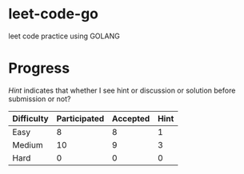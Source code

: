 # leet-code-go
leet code practice using GOLANG

# Progress

*Hint* indicates that whether I see hint or discussion or solution before submission or not?

| Difficulty  | Participated | Accepted | Hint |
|-------------|-----------|----------|------|
| Easy        | 8         | 8        | 1    |
| Medium      | 10         | 9        | 3    |
| Hard        | 0         | 0        | 0    |